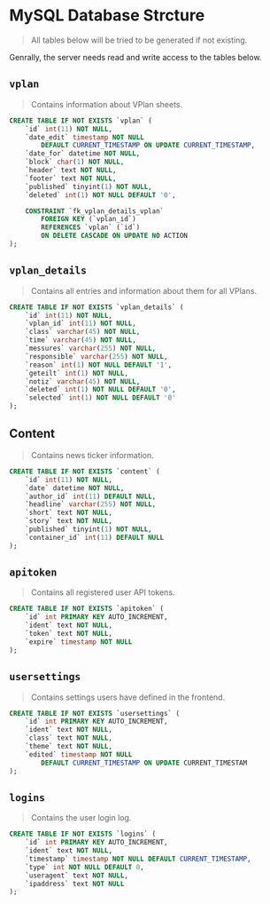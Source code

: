# MySQL Database Strcture

> All tables below will be tried to be generated if not existing.

Genrally, the server needs read and write access to the tables below.

## `vplan`
> Contains information about VPlan sheets.

```sql
CREATE TABLE IF NOT EXISTS `vplan` (
    `id` int(11) NOT NULL,
    `date_edit` timestamp NOT NULL 
        DEFAULT CURRENT_TIMESTAMP ON UPDATE CURRENT_TIMESTAMP,
    `date_for` datetime NOT NULL,
    `block` char(1) NOT NULL,
    `header` text NOT NULL,
    `footer` text NOT NULL,
    `published` tinyint(1) NOT NULL,
    `deleted` int(1) NOT NULL DEFAULT '0',

    CONSTRAINT `fk_vplan_details_vplan` 
        FOREIGN KEY (`vplan_id`) 
        REFERENCES `vplan` (`id`) 
        ON DELETE CASCADE ON UPDATE NO ACTION
);
```

## `vplan_details`
> Contains all entries and information about them for all VPlans. 

```sql
CREATE TABLE IF NOT EXISTS `vplan_details` (
    `id` int(11) NOT NULL,
    `vplan_id` int(11) NOT NULL,
    `class` varchar(45) NOT NULL,
    `time` varchar(45) NOT NULL,
    `messures` varchar(255) NOT NULL,
    `responsible` varchar(255) NOT NULL,
    `reason` int(1) NOT NULL DEFAULT '1',
    `geteilt` int(1) NOT NULL,
    `notiz` varchar(45) NOT NULL,
    `deleted` int(1) NOT NULL DEFAULT '0',
    `selected` int(1) NOT NULL DEFAULT '0'
);
```

## Content
> Contains news ticker information.

```sql
CREATE TABLE IF NOT EXISTS `content` (
    `id` int(11) NOT NULL,
    `date` datetime NOT NULL,
    `author_id` int(11) DEFAULT NULL,
    `headline` varchar(255) NOT NULL,
    `short` text NOT NULL,
    `story` text NOT NULL,
    `published` tinyint(1) NOT NULL,
    `container_id` int(11) DEFAULT NULL
);
```

## `apitoken`
> Contains all registered user API tokens.

```sql
CREATE TABLE IF NOT EXISTS `apitoken` (
    `id` int PRIMARY KEY AUTO_INCREMENT,
    `ident` text NOT NULL,
    `token` text NOT NULL,
    `expire` timestamp NOT NULL
);
```

## `usersettings`
> Contains settings users have defined in the frontend.

```sql
CREATE TABLE IF NOT EXISTS `usersettings` (
    `id` int PRIMARY KEY AUTO_INCREMENT,
    `ident` text NOT NULL,
    `class` text NOT NULL,
    `theme` text NOT NULL,
    `edited` timestamp NOT NULL 
        DEFAULT CURRENT_TIMESTAMP ON UPDATE CURRENT_TIMESTAM
);
```

## `logins`
> Contains the user login log.

```sql
CREATE TABLE IF NOT EXISTS `logins` (
    `id` int PRIMARY KEY AUTO_INCREMENT,
    `ident` text NOT NULL,
    `timestamp` timestamp NOT NULL DEFAULT CURRENT_TIMESTAMP,
    `type` int NOT NULL DEFAULT 0,
    `useragent` text NOT NULL,
    `ipaddress` text NOT NULL 
);
```